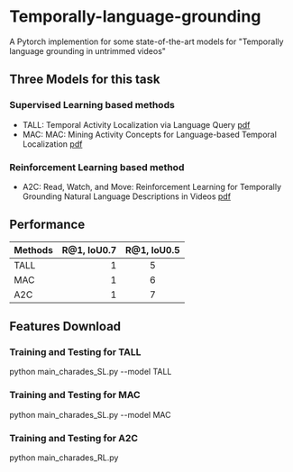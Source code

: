# Temporally-language-grounding
A Pytorch implemention for some state-of-the-art models for "Temporally language grounding in untrimmed videos"

## Three Models for this task
### Supervised Learning based methods
- TALL: Temporal Activity Localization via Language Query [pdf](http://openaccess.thecvf.com/content_ICCV_2017/papers/Gao_TALL_Temporal_Activity_ICCV_2017_paper.pdf)
- MAC: MAC: Mining Activity Concepts for Language-based Temporal Localization [pdf](https://arxiv.org/pdf/1811.08925.pdf)
### Reinforcement Learning based method
- A2C: Read, Watch, and Move: Reinforcement Learning for Temporally Grounding Natural Language Descriptions in Videos [pdf](https://arxiv.org/abs/1901.06829v1)

## Performance
| Methods        | R@1, IoU0.7   |  R@1, IoU0.5  |
| --------   | -----:   | :----: |
| TALL        | 1      |   5    |
|  MAC        | 1      |   6    |
|  A2C        | 1      |   7    |

## Features Download

### Training and Testing for TALL
python main_charades_SL.py --model TALL

### Training and Testing for MAC
python main_charades_SL.py --model MAC

### Training and Testing for A2C
python main_charades_RL.py
